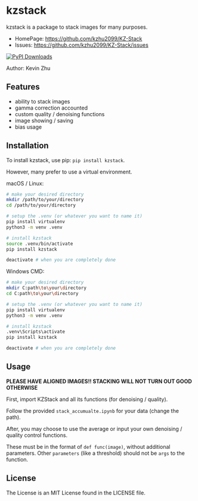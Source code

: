 # kzstack

kzstack is a package to stack images for many purposes.

- HomePage: https://github.com/kzhu2099/KZ-Stack
- Issues: https://github.com/kzhu2099/KZ-Stack/issues

[![PyPI Downloads](https://static.pepy.tech/badge/kzstack)](https://pepy.tech/projects/kzstack)

Author: Kevin Zhu

## Features

- ability to stack images
- gamma correction accounted
- custom quality / denoising functions
- image showing / saving
- bias usage

## Installation

To install kzstack, use pip: ```pip install kzstack```.

However, many prefer to use a virtual environment.

macOS / Linux:

```sh
# make your desired directory
mkdir /path/to/your/directory
cd /path/to/your/directory

# setup the .venv (or whatever you want to name it)
pip install virtualenv
python3 -m venv .venv

# install kzstack
source .venv/bin/activate
pip install kzstack

deactivate # when you are completely done
```

Windows CMD:

```sh
# make your desired directory
mkdir C:path\to\your\directory
cd C:path\to\your\directory

# setup the .venv (or whatever you want to name it)
pip install virtualenv
python3 -m venv .venv

# install kzstack
.venv\Scripts\activate
pip install kzstack

deactivate # when you are completely done
```

## Usage

**PLEASE HAVE ALIGNED IMAGES!! STACKING WILL NOT TURN OUT GOOD OTHERWISE**

First, import KZStack and all its functions (for denoising / quality).

Follow the provided `stack_accumualte.ipynb` for your data (change the path).

After, you may choose to use the average or input your own denoising / quality control functions.

These must be in the format of `def func(image)`, without additional parameters. Other `parameters` (like a threshold) should not be `args` to the function.

## License

The License is an MIT License found in the LICENSE file.